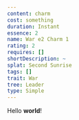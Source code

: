```yaml
---
content: charm
cost: something
duration: Instant
essence: 2
name: War e2 Charm 1
rating: 2
requires: []
shortDescription: ~
splat: Second Sunrise
tags: []
trait: War
tree: Leader
type: Simple
---
```


Hello **world**!
